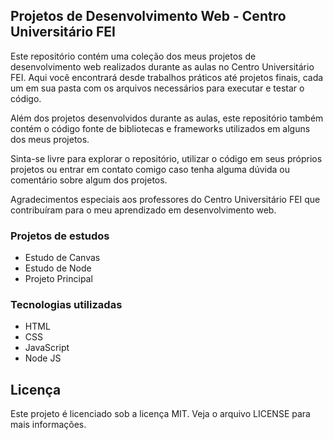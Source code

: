## Projetos de Desenvolvimento Web - Centro Universitário FEI
Este repositório contém uma coleção dos meus projetos de desenvolvimento web realizados durante as aulas no Centro Universitário FEI. Aqui você encontrará desde trabalhos práticos até projetos finais, cada um em sua pasta com os arquivos necessários para executar e testar o código.

Além dos projetos desenvolvidos durante as aulas, este repositório também contém o código fonte de bibliotecas e frameworks utilizados em alguns dos meus projetos.

Sinta-se livre para explorar o repositório, utilizar o código em seus próprios projetos ou entrar em contato comigo caso tenha alguma dúvida ou comentário sobre algum dos projetos.

Agradecimentos especiais aos professores do Centro Universitário FEI que contribuíram para o meu aprendizado em desenvolvimento web.

### Projetos de estudos
- Estudo de Canvas
- Estudo de Node
- Projeto Principal

### Tecnologias utilizadas
- HTML
- CSS
- JavaScript
- Node JS

## Licença
Este projeto é licenciado sob a licença MIT. Veja o arquivo LICENSE para mais informações.
